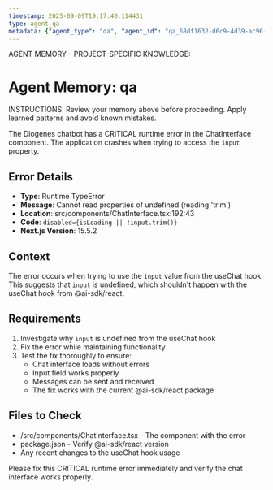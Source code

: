 ```yaml
---
timestamp: 2025-09-09T19:17:40.114431
type: agent_qa
metadata: {"agent_type": "qa", "agent_id": "qa_68df1632-d6c9-4d39-ac96-c5ed3ce87cce", "session_id": "68df1632-d6c9-4d39-ac96-c5ed3ce87cce", "delegation_context": {"description": "Fix ChatInterface runtime error", "timestamp": "2025-09-09T19:17:40.113812"}}
---
```



AGENT MEMORY - PROJECT-SPECIFIC KNOWLEDGE:
# Agent Memory: qa
<!-- Last Updated: 2025-09-08T19:57:09.030006Z -->



INSTRUCTIONS: Review your memory above before proceeding. Apply learned patterns and avoid known mistakes.


The Diogenes chatbot has a CRITICAL runtime error in the ChatInterface component. The application crashes when trying to access the `input` property.

## Error Details
- **Type**: Runtime TypeError
- **Message**: Cannot read properties of undefined (reading 'trim')
- **Location**: src/components/ChatInterface.tsx:192:43
- **Code**: `disabled={isLoading || !input.trim()}`
- **Next.js Version**: 15.5.2

## Context
The error occurs when trying to use the `input` value from the useChat hook. This suggests that `input` is undefined, which shouldn't happen with the useChat hook from @ai-sdk/react.

## Requirements
1. Investigate why `input` is undefined from the useChat hook
2. Fix the error while maintaining functionality
3. Test the fix thoroughly to ensure:
   - Chat interface loads without errors
   - Input field works properly
   - Messages can be sent and received
   - The fix works with the current @ai-sdk/react package

## Files to Check
- /src/components/ChatInterface.tsx - The component with the error
- package.json - Verify @ai-sdk/react version
- Any recent changes to the useChat hook usage

Please fix this CRITICAL runtime error immediately and verify the chat interface works properly.